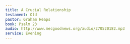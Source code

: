```yaml
---
title: A Crucial Relationship
testament: Old
pastor: Graham Heaps
book: Psalm 23
audio: http://www.mecgoodnews.org/audio/270520182.mp3
service: Evening
---
```

